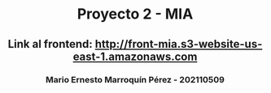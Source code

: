 # <center> **Proyecto 2 - MIA**

## <center>  **Link al frontend:** <http://front-mia.s3-website-us-east-1.amazonaws.com>

### <center>  Mario Ernesto Marroquín Pérez - 202110509